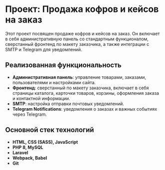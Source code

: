 # Проект: Продажа кофров и кейсов на заказ

Этот проект посвящен продаже кофров и кейсов на заказ. Он включает в себя административную панель со стандартным функционалом, сверстанный фронтенд по макету заказчика, а также интеграции с SMTP и Telegram для уведомлений.

## Реализованная функциональность

- **Административная панель**: управление товарами, заказами, пользователями и настройками сайта.
- **Фронтенд**: сверстанный по макету заказчика, включает в себя страницы каталога, карточки товаров, корзины, оформления заказа и контактной информации.
- **SMTP**: настройка отправки почтовых уведомлений.
- **Telegram Notifications**: уведомления о заказах и важных событиях через Telegram.

## Основной стек технологий

- **HTML, CSS (SASS), JavaScript**
- **PHP 8, MySQL**
- **Laravel**
- **Webpack, Babel**
- **Git**
